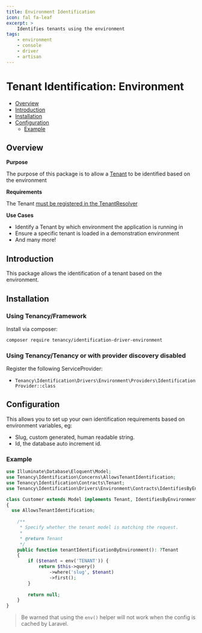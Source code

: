 ```yaml
---
title: Environment Identification
icon: fal fa-leaf
excerpt: >
    Identifies tenants using the environment
tags:
    - environment
    - console
    - driver
    - artisan
---
```


# Tenant Identification: Environment

- [Overview](#overview)
- [Introduction](#introduction)
- [Installation](#installation)
- [Configuration](#configuration)
  - [Example](#example)

## Overview

**Purpose**

The purpose of this package is to allow a [Tenant](what-is-a-tenant) to be identified based on the environment

**Requirements**

The Tenant [must be registered in the TenantResolver](identification-general)

**Use Cases**

- Identify a Tenant by which environment the application is running in
- Ensure a specific tenant is loaded in a demonstration environment
- And many more!

## Introduction

This package allows the identification of a tenant based on the environment.

## Installation

### Using Tenancy/Framework
Install via composer:
```bash
composer require tenancy/identification-driver-environment
```

### Using Tenancy/Tenancy or with provider discovery disabled
Register the following ServiceProvider: 
  - `Tenancy\Identification\Drivers\Environment\Providers\IdentificationProvider::class`

## Configuration

This allows you to set up your own identification requirements based on environment variables, eg:

* Slug, custom generated, human readable string.
* Id, the database auto increment id.

### Example
```php
use Illuminate\Database\Eloquent\Model;
use Tenancy\Identification\Concerns\AllowsTenantIdentification;
use Tenancy\Identification\Contracts\Tenant;
use Tenancy\Identification\Drivers\Environment\Contracts\IdentifiesByEnvironment;

class Customer extends Model implements Tenant, IdentifiesByEnvironment
{
  use AllowsTenantIdentification;
  
    /**
     * Specify whether the tenant model is matching the request.
     *
     * @return Tenant
     */
    public function tenantIdentificationByEnvironment(): ?Tenant
    {
        if ($tenant = env('TENANT')) {
            return $this->query()
                ->where('slug', $tenant)
                ->first();
        }
        
        return null;
    }
}
```

> Be warned that using the `env()` helper will not work when the config is cached by Laravel.

